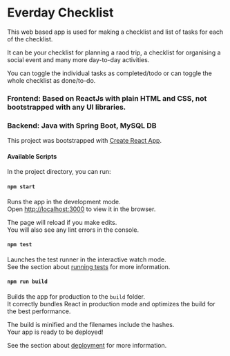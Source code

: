# Everday Checklist

This web based app is used for making a checklist and list of tasks for each of the checklist.

It can be your checklist for planning a raod trip, a checklist for organising a social event and many more day-to-day activities.

You can toggle the individual tasks as completed/todo or can toggle the whole checklist as done/to-do.

### Frontend: Based on ReactJs with plain HTML and CSS, not bootstrapped with any UI libraries.
### Backend: Java with Spring Boot, MySQL DB



This project was bootstrapped with [Create React App](https://github.com/facebook/create-react-app).

#### Available Scripts

In the project directory, you can run:

#### `npm start`

Runs the app in the development mode.\
Open [http://localhost:3000](http://localhost:3000) to view it in the browser.

The page will reload if you make edits.\
You will also see any lint errors in the console.

#### `npm test`

Launches the test runner in the interactive watch mode.\
See the section about [running tests](https://facebook.github.io/create-react-app/docs/running-tests) for more information.

#### `npm run build`

Builds the app for production to the `build` folder.\
It correctly bundles React in production mode and optimizes the build for the best performance.

The build is minified and the filenames include the hashes.\
Your app is ready to be deployed!

See the section about [deployment](https://facebook.github.io/create-react-app/docs/deployment) for more information.

